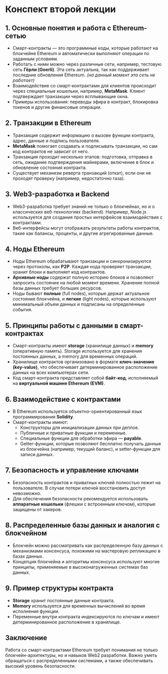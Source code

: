 # Конспект второй лекции

## 1. Основные понятия и работа с Ethereum-сетью
- Смарт-контракты — это программные коды, которые работают на блокчейне Ethereum и автоматически выполняют операции по заданным условиям.
- Работать с ними можно через различные сети, например, тестовую сеть **Гёрли (Goerli)**. Эта сеть актуальна, так как поддерживает последние обновления Ethereum. *(на данный момент эта сеть не работает)*
- Взаимодействие со смарт-контрактами для клиентов происходит через специальные кошельки, например, **MetaMask**. Клиент подтверждает транзакции через всплывающие окна.
- Примеры использования: переводы эфира в контракт, блокировка токенов и другие финансовые операции.

## 2. Транзакции в Ethereum
- Транзакция содержит информацию о вызове функции контракта, адрес, данные и подпись пользователя.
- **MetaMask** помогает создавать и подписывать транзакции, но сам код контрактов не зависит от него. 
- Транзакция проходит несколько этапов: подготовка, отправка в сеть, ожидание подтверждения майнерами, включение в блок и обновление состояния контракта.
- Существует механизм реверта транзакций (откат), если они не проходят проверку (например, недостаточно газа).

## 3. Web3-разработка и Backend
- Web3-разработка требует знаний не только о блокчейнах, но и о классических веб-технологиях (backend). Например, Node.js используется для создания простых интерфейсов взаимодействия с контрактами.
- Веб-интерфейсы могут отображать результаты работы контрактов, такие как балансы, проценты, и другие агрегированные данные.

## 4. Ноды Ethereum
- Ноды Ethereum обрабатывают транзакции и синхронизируются через протоколы, как **P2P**. Каждая нода проверяет транзакции, хранит блоки и выполняет код контрактов.
- **Архивные ноды** содержат полную историю блоков и позволяют запросить состояние на любой момент времени. Хранение полной базы данных требует больших ресурсов.
- Ноды бывают **полные** (full nodes), которые держат актуальное состояние блокчейна, и **легкие** (light nodes), которые используют минимальный объем данных и подписаны на определенные события.

## 5. Принципы работы с данными в смарт-контрактах
- Смарт-контракты имеют **storage** (хранилище данных) и **memory** (оперативную память). Storage используется для хранения постоянных данных, а memory для временных операций.
- Хранилище контрактов организовано в формате **ключ-значение (key-value)**, что обеспечивает детерминированное расположение данных на всех компьютерах сети.
- Код смарт-контракта представляет собой **байт-код**, исполняемый на **виртуальной машине Ethereum (EVM)**.

## 6. Взаимодействие с контрактами
- В Ethereum используется объектно-ориентированный язык программирования **Solidity**.
- Смарт-контракты имеют:
  - Конструкторы для инициализации данных при деплое.
  - Публичные и приватные функции и переменные.
  - Специальные функции для обработки эфира — **payable**.
  - Getter-функции, которые позволяют бесплатно получать данные из блокчейна (например, текущий баланс), и setter-функции для записи данных.

## 7. Безопасность и управление ключами
- Безопасность контрактов и приватных ключей полностью лежит на пользователе. В случае потери ключей восстановить доступ невозможно.
- Для обеспечения безопасности рекомендуется использовать **аппаратные кошельки** (флешки с встроенным ключом), которые защищены от хакеров.
  
## 8. Распределенные базы данных и аналогия с блокчейном
- Блокчейн можно рассматривать как распределенную базу данных с механизмами консенсуса, похожими на мастеровую репликацию в базах данных.
- Концепция блокчейна и алгоритмы консенсуса используют многие принципы, применяемые в высоконагруженных системах баз данных.

## 9. Пример структуры контракта
- **Storage** хранит постоянные данные контракта.
- **Memory** используется для временных вычислений во время исполнения функции.
- Переменные внутри контракта индексируются по ключам и имеют детерминированное расположение в хранилище.
  
## Заключение
Работа со смарт-контрактами Ethereum требует понимания не только блокчейн-архитектуры, но и навыков Web2 разработки. Важно уметь обращаться с распределенными системами, а также обеспечивать высокий уровень безопасности.